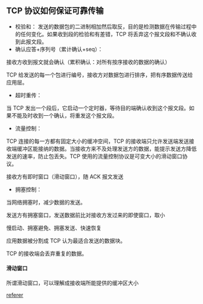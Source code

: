 ## TCP 协议如何保证可靠传输

- 校验和：
  发送的数据包的二进制相加然后取反，目的是检测数据在传输过程中的任何变化。如果收到段的检验和有差错，TCP 将丢弃这个报文段和不确认收到此报文段。
- 确认应答+序列号（累计确认+seq）：

接收方收到报文就会确认（累积确认：对所有按序接收的数据的确认）

TCP 给发送的每一个包进行编号，接收方对数据包进行排序，把有序数据传送给应用层。

- 超时重传：

当 TCP 发出一个段后，它启动一个定时器，等待目的端确认收到这个报文段。如果不能及时收到一个确认，将重发这个报文段。

- 流量控制：

TCP 连接的每一方都有固定大小的缓冲空间，TCP 的接收端只允许发送端发送接收端缓冲区能接纳的数据。当接收方来不及处理发送方的数据，能提示发送方降低发送的速率，防止包丢失。TCP 使用的流量控制协议是可变大小的滑动窗口协议。

接收方有即时窗口（滑动窗口），随 ACK 报文发送

- 拥塞控制：

当网络拥塞时，减少数据的发送。

发送方有拥塞窗口，发送数据前比对接收方发过来的即使窗口，取小

慢启动、拥塞避免、拥塞发送、快速恢复

应用数据被分割成 TCP 认为最适合发送的数据块。

TCP 的接收端会丢弃重复的数据。


#### 滑动窗口
所谓滑动窗口，可以理解成接收端所能提供的缓冲区大小

[referer](https://www.cnblogs.com/xiaokang01/p/10033267.html)
